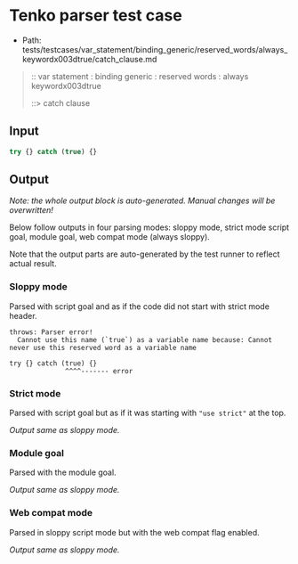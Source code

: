 # Tenko parser test case

- Path: tests/testcases/var_statement/binding_generic/reserved_words/always_keywordx003dtrue/catch_clause.md

> :: var statement : binding generic : reserved words : always keywordx003dtrue
>
> ::> catch clause

## Input

`````js
try {} catch (true) {}
`````

## Output

_Note: the whole output block is auto-generated. Manual changes will be overwritten!_

Below follow outputs in four parsing modes: sloppy mode, strict mode script goal, module goal, web compat mode (always sloppy).

Note that the output parts are auto-generated by the test runner to reflect actual result.

### Sloppy mode

Parsed with script goal and as if the code did not start with strict mode header.

`````
throws: Parser error!
  Cannot use this name (`true`) as a variable name because: Cannot never use this reserved word as a variable name

try {} catch (true) {}
              ^^^^------- error
`````

### Strict mode

Parsed with script goal but as if it was starting with `"use strict"` at the top.

_Output same as sloppy mode._

### Module goal

Parsed with the module goal.

_Output same as sloppy mode._

### Web compat mode

Parsed in sloppy script mode but with the web compat flag enabled.

_Output same as sloppy mode._
